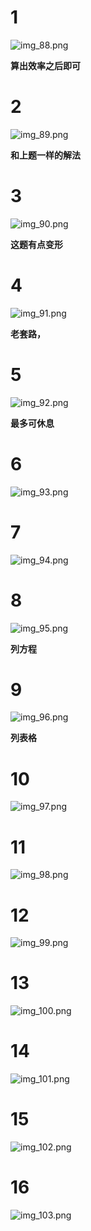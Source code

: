 # 1

![img_88.png](img_88.png)

**算出效率之后即可**

# 2

![img_89.png](img_89.png)

**和上题一样的解法**

# 3

![img_90.png](img_90.png)

**这题有点变形**

# 4

![img_91.png](img_91.png)

**老套路，**

# 5

![img_92.png](img_92.png)

**最多可休息**

# 6

![img_93.png](img_93.png)

# 7

![img_94.png](img_94.png)

# 8

![img_95.png](img_95.png)

**列方程**

# 9

![img_96.png](img_96.png)

**列表格**

# 10

![img_97.png](img_97.png)

# 11

![img_98.png](img_98.png)

# 12

![img_99.png](img_99.png)

# 13

![img_100.png](img_100.png)

# 14

![img_101.png](img_101.png)

# 15

![img_102.png](img_102.png)

# 16 

![img_103.png](img_103.png)